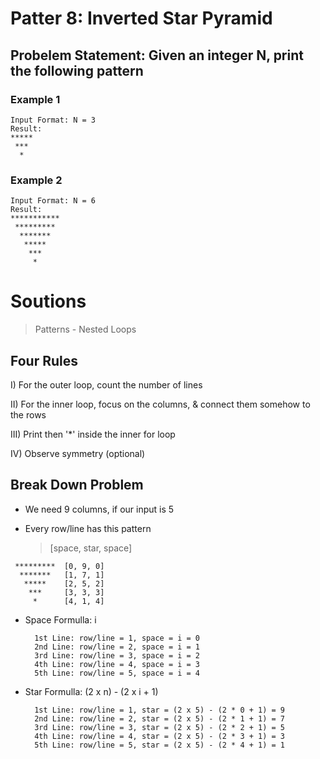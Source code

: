 # Patter 8: Inverted Star Pyramid

## Probelem Statement: Given an integer N, print the following pattern

### Example 1

```
Input Format: N = 3
Result:
*****
 ***
  *
```

### Example 2

```
Input Format: N = 6
Result:
***********
 *********
  *******
   *****
    ***
     *
```

# Soutions

> Patterns - Nested Loops

## Four Rules

I) For the outer loop, count the number of lines

II) For the inner loop, focus on the columns, & connect them somehow to the rows

III) Print then '\*' inside the inner for loop

IV) Observe symmetry (optional)

## Break Down Problem

- We need 9 columns, if our input is 5
- Every row/line has this pattern

  > [space, star, space]

```
 *********  [0, 9, 0]
  *******   [1, 7, 1]
   *****    [2, 5, 2]
    ***     [3, 3, 3]
     *      [4, 1, 4]
```

- Space Formulla: i
  ```
    1st Line: row/line = 1, space = i = 0
    2nd Line: row/line = 2, space = i = 1
    3rd Line: row/line = 3, space = i = 2
    4th Line: row/line = 4, space = i = 3
    5th Line: row/line = 5, space = i = 4
  ```
- Star Formulla: (2 x n) - (2 x i + 1)
  ```
    1st Line: row/line = 1, star = (2 x 5) - (2 * 0 + 1) = 9
    2nd Line: row/line = 2, star = (2 x 5) - (2 * 1 + 1) = 7
    3rd Line: row/line = 3, star = (2 x 5) - (2 * 2 + 1) = 5
    4th Line: row/line = 4, star = (2 x 5) - (2 * 3 + 1) = 3
    5th Line: row/line = 5, star = (2 x 5) - (2 * 4 + 1) = 1
  ```
